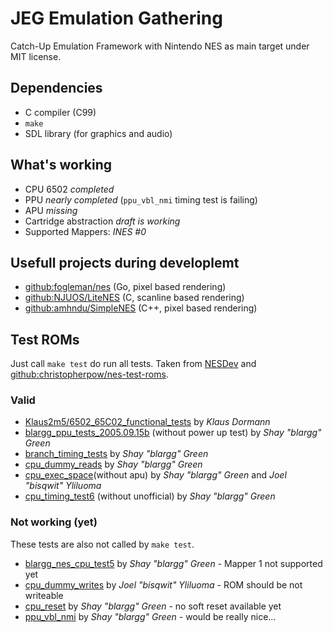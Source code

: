 # JEG Emulation Gathering

Catch-Up Emulation Framework with Nintendo NES as main target under MIT license.

## Dependencies
* C compiler (C99)
* `make`
* SDL library (for graphics and audio)

## What's working
* CPU 6502 *completed*
* PPU *nearly completed* (`ppu_vbl_nmi` timing test is failing)
* APU *missing*
* Cartridge abstraction *draft is working*
* Supported Mappers: *INES #0*

## Usefull projects during developlemt
* [github:fogleman/nes](https://github.com/fogleman/nes) (Go, pixel based rendering)
* [github:NJUOS/LiteNES](https://github.com/NJUOS/LiteNES) (C, scanline based rendering)
* [github:amhndu/SimpleNES](https://github.com/amhndu/SimpleNES) (C++, pixel based rendering)

## Test ROMs
Just call `make test` do run all tests. Taken from [NESDev](https://wiki.nesdev.com/w/index.php/Emulator_tests) and [github:christopherpow/nes-test-roms](https://github.com/christopherpow/nes-test-roms).

### Valid
* [Klaus2m5/6502_65C02_functional_tests](https://github.com/Klaus2m5/6502_65C02_functional_tests) by *Klaus Dormann*
* [blargg_ppu_tests_2005.09.15b](https://github.com/christopherpow/nes-test-roms/tree/master/blargg_ppu_tests_2005.09.15b) (without power up test) by *Shay "blargg" Green*
* [branch_timing_tests](https://github.com/christopherpow/nes-test-roms/tree/master/branch_timing_tests) by *Shay "blargg" Green*
* [cpu_dummy_reads](https://github.com/christopherpow/nes-test-roms/tree/master/cpu_dummy_reads) by *Shay "blargg" Green*
* [cpu_exec_space](https://github.com/christopherpow/nes-test-roms/tree/master/cpu_exec_space)(without apu) by *Shay "blargg" Green* and *Joel "bisqwit" Yliluoma*
* [cpu_timing_test6](https://github.com/christopherpow/nes-test-roms/tree/master/cpu_timing_test6) (without unofficial) by *Shay "blargg" Green*

### Not working (yet)
These tests are also not called by `make test`.

* [blargg_nes_cpu_test5](https://github.com/christopherpow/nes-test-roms/tree/master/blargg_nes_cpu_test5) by *Shay "blargg" Green* - Mapper 1 not supported yet
* [cpu_dummy_writes](http://bisqwit.iki.fi/src/nes_tests/cpu_dummy_writes.zip) by *Joel "bisqwit" Yliluoma* - ROM should be not writeable
* [cpu_reset](https://github.com/christopherpow/nes-test-roms/tree/master/cpu_reset) by *Shay "blargg" Green* - no soft reset available yet
* [ppu_vbl_nmi](https://github.com/christopherpow/nes-test-roms/tree/master/ppu_vbl_nmi) by *Shay "blargg" Green* - would be really nice...
